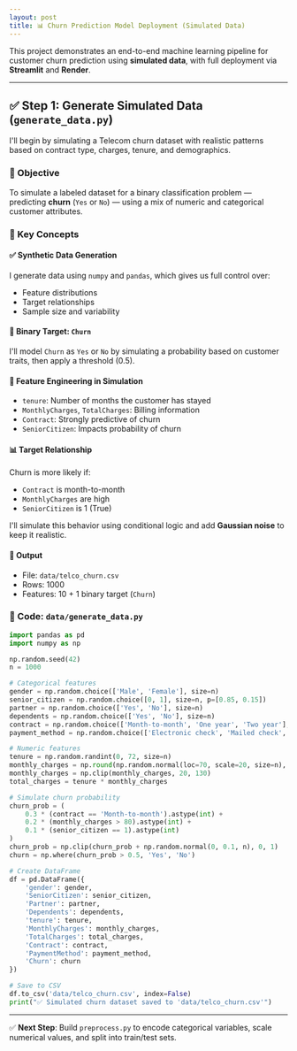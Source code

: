 ```yaml
---
layout: post
title: 📊 Churn Prediction Model Deployment (Simulated Data)
---
```


This project demonstrates an end-to-end machine learning pipeline for customer churn prediction using **simulated data**, with full deployment via **Streamlit** and **Render**. 

---

## ✅ Step 1: Generate Simulated Data (`generate_data.py`)

I'll begin by simulating a Telecom churn dataset with realistic patterns based on contract type, charges, tenure, and demographics.

### 🎯 Objective
To simulate a labeled dataset for a binary classification problem — predicting **churn** (`Yes` or `No`) — using a mix of numeric and categorical customer attributes.

### 🧠 Key Concepts

#### ✅ Synthetic Data Generation
I generate data using `numpy` and `pandas`, which gives us full control over:
- Feature distributions
- Target relationships
- Sample size and variability

#### 🎯 Binary Target: `Churn`
I'll model `Churn` as `Yes` or `No` by simulating a probability based on customer traits, then apply a threshold (0.5).

#### 🧩 Feature Engineering in Simulation
- `tenure`: Number of months the customer has stayed
- `MonthlyCharges`, `TotalCharges`: Billing information
- `Contract`: Strongly predictive of churn
- `SeniorCitizen`: Impacts probability of churn

#### 📊 Target Relationship
Churn is more likely if:
- `Contract` is month-to-month
- `MonthlyCharges` are high
- `SeniorCitizen` is 1 (True)

I'll simulate this behavior using conditional logic and add **Gaussian noise** to keep it realistic.

#### 📁 Output
- File: `data/telco_churn.csv`
- Rows: 1000
- Features: 10 + 1 binary target (`Churn`)

### 🧪 Code: `data/generate_data.py`
```python
import pandas as pd
import numpy as np

np.random.seed(42)
n = 1000

# Categorical features
gender = np.random.choice(['Male', 'Female'], size=n)
senior_citizen = np.random.choice([0, 1], size=n, p=[0.85, 0.15])
partner = np.random.choice(['Yes', 'No'], size=n)
dependents = np.random.choice(['Yes', 'No'], size=n)
contract = np.random.choice(['Month-to-month', 'One year', 'Two year'], size=n)
payment_method = np.random.choice(['Electronic check', 'Mailed check', 'Bank transfer', 'Credit card'], size=n)

# Numeric features
tenure = np.random.randint(0, 72, size=n)
monthly_charges = np.round(np.random.normal(loc=70, scale=20, size=n), 2)
monthly_charges = np.clip(monthly_charges, 20, 130)
total_charges = tenure * monthly_charges

# Simulate churn probability
churn_prob = (
    0.3 * (contract == 'Month-to-month').astype(int) +
    0.2 * (monthly_charges > 80).astype(int) +
    0.1 * (senior_citizen == 1).astype(int)
)
churn_prob = np.clip(churn_prob + np.random.normal(0, 0.1, n), 0, 1)
churn = np.where(churn_prob > 0.5, 'Yes', 'No')

# Create DataFrame
df = pd.DataFrame({
    'gender': gender,
    'SeniorCitizen': senior_citizen,
    'Partner': partner,
    'Dependents': dependents,
    'tenure': tenure,
    'MonthlyCharges': monthly_charges,
    'TotalCharges': total_charges,
    'Contract': contract,
    'PaymentMethod': payment_method,
    'Churn': churn
})

# Save to CSV
df.to_csv('data/telco_churn.csv', index=False)
print("✅ Simulated churn dataset saved to 'data/telco_churn.csv'")
```

---

✅ **Next Step**: Build `preprocess.py` to encode categorical variables, scale numerical values, and split into train/test sets.
